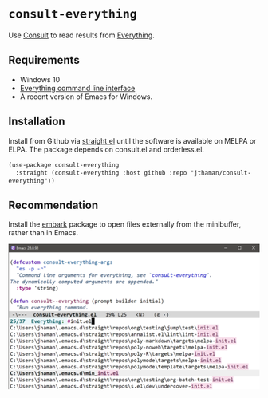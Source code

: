 # `consult-everything`

Use [Consult](https://github.com/minad/consult) to read results from [Everything](https://www.voidtools.com/support/everything/command_line_interface/).

## Requirements

- Windows 10
- [Everything command line interface](https://www.voidtools.com/support/everything/command_line_interface/)
- A recent version of Emacs for Windows.

## Installation

Install from Github via [straight.el](https://github.com/radian-software/straight.el) until the software is available on MELPA or ELPA. The package depends on consult.el and orderless.el.

```
(use-package consult-everything
  :straight (consult-everything :host github :repo "jthaman/consult-everything"))
```

## Recommendation

Install the [embark](https://github.com/oantolin/embark) package to open files externally from the minibuffer, rather than in Emacs.

![](pic.png)
